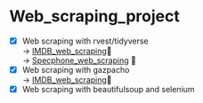 # Web_scraping_project

- [x] Web scraping with rvest/tidyverse </br>
  -> [IMDB_web_scraping](./IMDB_web_scraping.r)🎥 </br> 
  -> [Specphone_web_scraping](./Specphone_web_scraping.r) 📱 
- [x] Web scraping with gazpacho </br>
  -> [IMDB_web_scraping](./Python_web_scraping.ipynb)🎥 </br>
- [x] Web scraping with beautifulsoup and selenium
